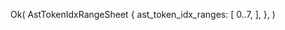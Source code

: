 Ok(
    AstTokenIdxRangeSheet {
        ast_token_idx_ranges: [
            0..7,
        ],
    },
)